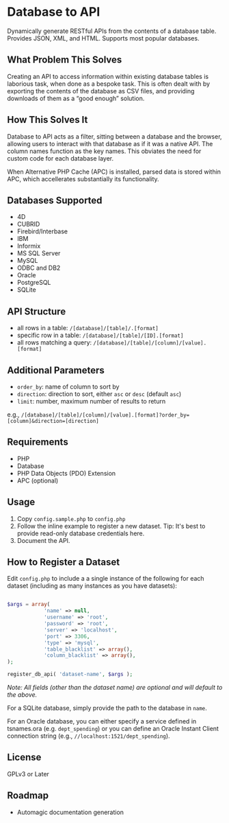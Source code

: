Database to API
=======================

Dynamically generate RESTful APIs from the contents of a database table. Provides JSON, XML, and HTML. Supports most popular databases.

What Problem This Solves
------------------------

Creating an API to access information within existing database tables is laborious task, when done as a bespoke task. This is often dealt with by exporting the contents of the database as CSV files, and providing downloads of them as a “good enough” solution.

How This Solves It
------------------

Database to API acts as a filter, sitting between a database and the browser, allowing users to interact with that database as if it was a native API. The column names function as the key names. This obviates the need for custom code for each database layer.

When Alternative PHP Cache (APC) is installed, parsed data is stored within APC, which accellerates substantially its functionality.


Databases Supported
-------------------

* 4D
* CUBRID
* Firebird/Interbase
* IBM
* Informix
* MS SQL Server
* MySQL
* ODBC and DB2
* Oracle
* PostgreSQL
* SQLite

API Structure
-------------

* all rows in a table: `/[database]/[table]/.[format]`
* specific row in a table: `/[database]/[table]/[ID].[format]`
* all rows matching a query: `/[database]/[table]/[column]/[value].[format]`

Additional Parameters
---------------------

* `order_by`: name of column to sort by
* `direction`: direction to sort, either `asc` or `desc` (default `asc`)
* `limit`: number, maximum number of results to return

e.g., `/[database]/[table]/[column]/[value].[format]?order_by=[column]&direction=[direction]`

Requirements
------------

* PHP
* Database
* PHP Data Objects (PDO) Extension
* APC (optional)

Usage
-----

1. Copy `config.sample.php` to `config.php`
2. Follow the inline example to register a new dataset. Tip: It's best to provide read-only database credentials here.
3. Document the API.

How to Register a Dataset
-------------------------

Edit `config.php` to include a a single instance of the following for each dataset (including as many instances as you have datasets):

```php

$args = array( 
			'name' => null,
		    'username' => 'root',
			'password' => 'root',
			'server' => 'localhost',
			'port' => 3306,
			'type' => 'mysql',
			'table_blacklist' => array(),
			'column_blacklist' => array(),
);

register_db_api( 'dataset-name', $args );

```

*Note: All fields (other than the dataset name) are optional and will default to the above.*

For a SQLite database, simply provide the path to the database in `name`.

For an Oracle database, you can either specify a service defined in tsnames.ora (e.g. `dept_spending`) or you can define an Oracle Instant Client connection string (e.g., `//localhost:1521/dept_spending`).

License
-------

GPLv3 or Later

Roadmap
-------

* Automagic documentation generation